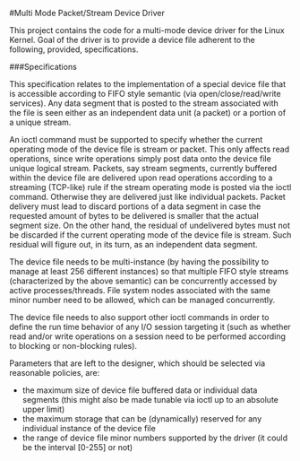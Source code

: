 #Multi Mode Packet/Stream Device Driver

This project contains the code for a multi-mode device driver for the Linux Kernel. 
Goal of the driver is to provide a device file adherent to the following, provided, specifications.


###Specifications

This specification relates to the implementation of a special device file that
is accessible according to FIFO style semantic (via open/close/read/write
services). Any data segment that is posted to the stream associated with the
file is seen either as an independent data unit (a packet) or a portion of a
unique stream.

An ioctl command must be supported to specify whether the current operating
mode of the device file is stream or packet. This only affects read operations,
since write operations simply post data onto the device file unique logical
stream. Packets, say stream segments, currently buffered within the device file
are delivered upon read operations according to a streaming (TCP-like) rule if
the stream operating mode is posted via the ioctl command. Otherwise they are
delivered just like individual packets. Packet delivery must lead to discard
portions of a data segment in case the requested amount of bytes to be
delivered is smaller that the actual segment size. On the other hand, the
residual of undelivered bytes must not be discarded if the current operating
mode of the device file is stream. Such residual will figure out, in its turn,
as an independent data segment.

The device file needs to be multi-instance (by having the possibility to manage
at least 256 different instances) so that multiple FIFO style streams
(characterized by the above semantic) can be concurrently accessed by active
processes/threads. File system nodes associated with the same minor number need
to be allowed, which can be managed concurrently.

The device file needs to also support other ioctl commands in order to define
the run time behavior of any I/O session targeting it (such as whether read
and/or write operations on a session need to be performed according to blocking
or non-blocking rules).

Parameters that are left to the designer, which should be selected via
reasonable policies, are:

 - the maximum size of device file buffered data or individual data segments
   (this might also be made tunable via ioctl up to an absolute upper limit)
 - the maximum storage that can be (dynamically) reserved for any individual
   instance of the device file
 - the range of device file minor numbers supported by the driver (it could be
   the interval [0-255] or not) 